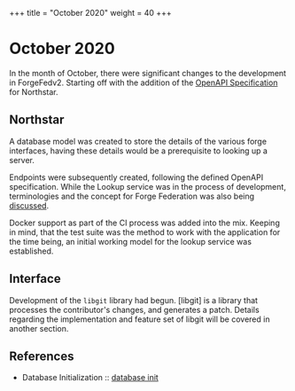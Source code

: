 +++
title = "October 2020"
weight = 40
+++

# October 2020
In the month of October, there were significant changes to the development in ForgeFedv2.
Starting off with the addition of the [OpenAPI Specification](https://forgeflux-org.github.io/northstar/) for Northstar.

## Northstar
A database model was created to store the details of the various forge interfaces,
having these details would be a prerequisite to looking up a server.

Endpoints were subsequently created, following the defined OpenAPI specification.
While the Lookup service was in the process of development, terminologies and the
concept for Forge Federation was also being [discussed](https://github.com/forgeflux-org/spec/tree/master/rfc).

Docker support as part of the CI process was added into the mix.
Keeping in mind, that the test suite was the method to work with the application for
the time being, an initial working model for the lookup service was established.

## Interface
Development of the `libgit` library had begun.
[libgit] is a library that processes the contributor's changes, and generates a patch.
Details regarding the implementation and feature set of libgit will be covered in another section.


## References
- Database Initialization :: [database init](https://github.com/forgeflux-org/northstar/commit/6a82a1bc83d4733a5a077e33ad0c222aed496145)
